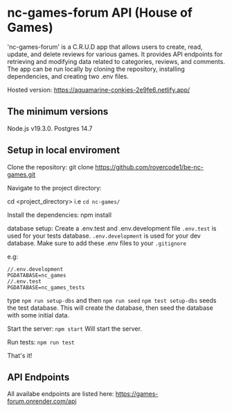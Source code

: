 # nc-games-forum API (House of Games)
'nc-games-forum' is a C.R.U.D app that allows users to create, read, update, and delete reviews for various games. It provides API endpoints for retrieving and modifying data related to categories, reviews, and comments. The app can be run locally by cloning the repository, installing dependencies, and creating two .env files. 

Hosted version: https://aquamarine-conkies-2e9fe6.netlify.app/

## The minimum versions
Node.js v19.3.0.
Postgres 14.7

## Setup in local enviroment
Clone the repository:
git clone https://github.com/rovercode1/be-nc-games.git


Navigate to the project directory:

cd <project_directory>
i.e 
`
cd nc-games/
`

Install the dependencies:
npm install

database setup:
Create a .env.test and .env.development file
`.env.test` is used for your tests database.
`.env.development` is used for your dev database.
Make sure to add these .env files to your `.gitignore`

e.g: 

```
//.env.development
PGDATABASE=nc_games
//.env.test
PGDATABASE=nc_games_tests

```
type `npm run setup-dbs` and then `npm run seed`
`npm test setup-dbs` seeds the test database.
This will create the database, then seed the database with some initial data.

Start the server:
`npm start`
Will start the server.

Run tests:
`npm run test`

That's it! 



## API Endpoints
All availabe endpoints are listed here: https://games-forum.onrender.com/api


